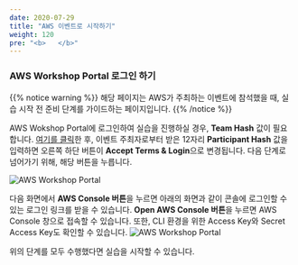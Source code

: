 ```yaml
---
date: 2020-07-29
title: "AWS 이벤트로 시작하기"
weight: 120
pre: "<b>   </b>"
---
```



### AWS Workshop Portal 로그인 하기
{{% notice warning %}}
해당 페이지는 AWS가 주최하는 이벤트에 참석했을 때, 실습 시작 전 준비 단계를 가이드하는 페이지입니다.
{{% /notice %}}


AWS Wokshop Portal에 로그인하여 실습을 진행하실 경우, **Team Hash** 값이 필요합니다. [여기를 클릭](https://dashboard.eventengine.run/login)한 후, 이벤트 주최자로부터 받은 12자리 **Participant Hash** 값을 입력하면 오른쪽 하단 버튼이 **Accept Terms & Login**으로 변경됩니다. 다음 단계로 넘어가기 위해, 해당 버튼을 누릅니다.

![AWS Workshop Portal](/images/settings/event-engine-initial-screen.png)

다음 화면에서 **AWS Console 버튼**을 누르면 아래의 화면과 같이 콘솔에 로그인할 수 있는 로그인 링크를 받을 수 있습니다. **Open AWS Console 버튼**을 누르면 AWS Console 창으로 접속할 수 있습니다. 또한, CLI 환경을 위한 Access Key와 Secret Access Key도 확인할 수 있습니다. 
![AWS Workshop Portal](/images/settings/event-engine-screen.png)


위의 단계를 모두 수행했다면 실습을 시작할 수 있습니다.